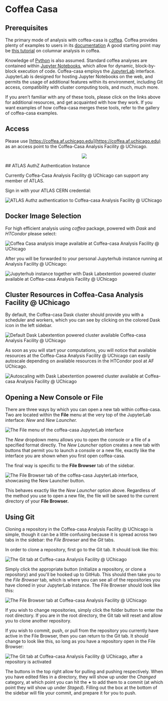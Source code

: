 # Coffea Casa

## Prerequisites

The primary mode of analysis with coffea-casa is
[coffea](https://coffeateam.github.io/coffea/index.html). Coffea provides plenty
of examples to users in its
[documentation](https://coffeateam.github.io/coffea/examples.html) A good
starting point may be
[this tutorial](https://github.com/CoffeaTeam/coffea-casa-tutorials/blob/master/analysis/analysis_tutorial.ipynb)
on columnar analysis in coffea.

Knowledge of [Python](https://docs.python.org/3/tutorial/) is also assumed.
Standard coffea analyses are contained within
[Jupyter Notebooks](https://jupyter.org/), which allow for dynamic,
block-by-block execution of code. Coffea-casa employs the
[JupyterLab](https://jupyterlab.readthedocs.io/en/stable/user/interface.html)
interface. JupyterLab is designed for hosting Jupyter Notebooks on the web, and
permits the usage of additional features within its environment, including Git
access, compatibility with cluster computing tools, and much, much more.

If you aren't familiar with any of these tools, please click on the links above
for additional resources, and get acquainted with how they work. If you want
examples of how coffea-casa merges these tools, refer to the gallery of
coffea-casa examples.

## Access

Please use [https://coffea.af.uchicago.edu](https://coffea.af.uchicago.edu) as
an access point to the Coffea-Casa Analysis Facility @ UChicago.

   <p align="center"> <img src="/../images/coffea.af.uchicago.edu_hub_login.png"></p>
## ATLAS AuthZ Authentication Instance

Currently Coffea-Casa Analysis Facility @ UChicago can support any member of
ATLAS.

Sign in with your ATLAS CERN credential:

![ATLAS Authz authentication to Coffea-casa Analysis Facility @ UChicago](../images/atlas-auth.web.cern.ch_login.png)

## Docker Image Selection

For high efficient analysis using _coffea_ package, powered with _Dask_ and
_HTCondor_ please select:

![Coffea Casa analysis image available at Coffea-casa Analysis Facility @ UChicago](../images/coffea.af.uchicago.edu_hub_spawn.png)

After you will be forwarded to your personal Jupyterhub instance running at
Analysis Facility @ UChicago:

![Jupyterhub instance together with Dask Labextention powered cluster available at Coffea-casa Analysis Facility @ UChicago](../images/coffea.af.uchicago.edu_user_fengping.hu.png)

## Cluster Resources in Coffea-Casa Analysis Facility @ UChicago

By default, the Coffea-casa Dask cluster should provide you with a scheduler and
workers, which you can see by clicking on the colored Dask icon in the left
sidebar.

![Default Dask Labextention powered cluster available Coffea-casa Analysis Facility @ UChicago](../images/coffea.af.uchicago.edu_user_clusters.png)

As soon as you will start your computations, you will notice that available
resources at the Coffea-Casa Analysis Facility @ UChicago can easily autoscale
depending on available resources in the HTCondor pool at AF UChicago.

![Autoscaling with Dask Labextention powered cluster available at Coffea-casa Analysis Facility @ UChicago](../images/coffea.af.uchicago.edu_user_clusters.scale.png)

## Opening a New Console or File

There are three ways by which you can open a new tab within coffea-casa. Two are
located within the **File** menu at the very top of the JupyterLab interface:
_New_ and _New Launcher._

![The File menu of the coffea-casa JupyterLab interface](../images/coffea-casa-newtab.png)

The _New_ dropdown menu allows you to open the console or a file of a specified
format directly. The _New Launcher_ option creates a new tab with buttons that
permit you to launch a console or a new file, exactly like the interface you are
shown when you first open coffea-casa.

The final way is specific to the **File Browser** tab of the sidebar.

![The File Browser tab of the coffea-casa JupyterLab interface, showcasing the New Launcher button.](../images/coffea-casa-newlauncher.png)

This behaves exactly like the _New Launcher_ option above. Regardless of the
method you use to open a new file, the file will be saved to the current
directory of your **File Browser.**

## Using Git

Cloning a repository in the Coffea-casa Analysis Facility @ UChicago is simple,
though it can be a little confusing because it is spread across two tabs in the
sidebar: the _File Browser_ and the _Git_ tabs.

In order to clone a repository, first go to the Git tab. It should look like
this:

![The Git tab at Coffea-casa Analysis Facility @ UChicago](../images/git.png)

Simply click the appropriate button (initialize a repository, or clone a
repository) and you'll be hooked up to GitHub. This should then take you to the
_File Browser_ tab, which is where you can see all of the repositories you have
cloned in your JupyterLab instance. The File Browser should look like this:

![The File Browser tab at Coffea-casa Analysis Facility @ UChicago](../images/browser.png)

If you wish to change repositories, simply click the folder button to enter the
root directory. If you are in the root directory, the Git tab will reset and
allow you to clone another repository.

If you wish to commit, push, or pull from the repository you currently have
active in the File Browser, then you can return to the Git tab. It should change
to look like this, so long as you have a repository open in the File Browser:

![The Git tab at Coffea-casa Analysis Facility @ UChicago, after a repository is activated](../images/git2.png)

The buttons in the top right allow for pulling and pushing respectively. When
you have edited files in a directory, they will show up under the _Changed_
category, at which point you can hit the **+** to add them to a commit (at which
point they will show up under _Staged_). Filling out the box at the bottom of
the sidebar will file your commit, and prepare it for you to push.
